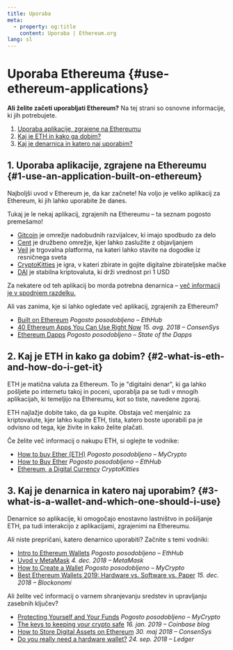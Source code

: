 ```yaml
---
title: Uporaba
meta:
  - property: og:title
    content: Uporaba | Ethereum.org
lang: sl
---
```


# Uporaba Ethereuma {#use-ethereum-applications}

<div class="featured">

**Ali želite začeti uporabljati Ethereum?** Na tej strani so osnovne informacije, ki jih potrebujete.

1. [Uporaba aplikacije, zgrajene na Ethereumu](#1-use-an-application-built-on-ethereum)
2. [Kaj je ETH in kako ga dobim?](#2-what-is-eth-and-how-do-i-get-it)
3. [Kaj je denarnica in katero naj uporabim?](#3-what-is-a-wallet-and-which-one-should-i-use)

</div>

## 1. Uporaba aplikacije, zgrajene na Ethereumu {#1-use-an-application-built-on-ethereum}

Najboljši uvod v Ethereum je, da kar začnete! Na voljo je veliko aplikacij za Ethereum, ki jih lahko uporabite že danes.

Tukaj je le nekaj aplikacij, zgrajenih na Ethereumu – ta seznam pogosto premešamo!

- [Gitcoin](https://gitcoin.co) je omrežje nadobudnih razvijalcev, ki imajo spodbudo za delo
- [Cent](https://beta.cent.co) je družbeno omrežje, kjer lahko zaslužite z objavljanjem
- [Veil](https://app.veil.co) je trgovalna platforma, na kateri lahko stavite na dogodke iz resničnega sveta
- [CryptoKitties](https://www.cryptokitties.co) je igra, v kateri zbirate in gojite digitalne zbirateljske mačke
- [DAI](https://makerdao.com/en/) je stabilna kriptovaluta, ki drži vrednost pri 1 USD

Za nekatere od teh aplikacij bo morda potrebna denarnica – [več informacij je v spodnjem razdelku.](./#3-what-is-a-wallet-and-which-one-should-i-use)

Ali vas zanima, kje si lahko ogledate več aplikacij, zgrajenih za Ethereum?

- [Built on Ethereum](https://docs.ethhub.io/built-on-ethereum/built-on-ethereum/) _Pogosto posodobljeno – EthHub_
- [40 Ethereum Apps You Can Use Right Now](https://media.consensys.net/40-ethereum-apps-you-can-use-right-now-d643333769f7) _15. avg. 2018 – ConsenSys_
- [Ethereum Dapps](https://www.stateofthedapps.com/rankings/platform/ethereum) _Pogosto posodobljeno – State of the Dapps_

## 2. Kaj je ETH in kako ga dobim? {#2-what-is-eth-and-how-do-i-get-it}

ETH je matična valuta za Ethereum. To je "digitalni denar", ki ga lahko pošljete po internetu takoj in poceni, uporablja pa se tudi v mnogih aplikacijah, ki temeljijo na Ethereumu, kot so tiste, navedene zgoraj.

ETH najlažje dobite tako, da ga kupite. Obstaja več menjalnic za kriptovalute, kjer lahko kupite ETH, tista, katero boste uporabili pa je odvisno od tega, kje živite in kako želite plačati.

Če želite več informacij o nakupu ETH, si oglejte te vodnike:

- [How to buy Ether (ETH)](https://support.mycrypto.com/how-to/getting-started/how-to-buy-ether-with-usd) _Pogosto posodobljeno – MyCrypto_
- [How to Buy Ether](https://docs.ethhub.io/using-ethereum/how-to-buy-ether/) _Pogosto posodobljeno – EthHub_
- [Ethereum, a Digital Currency](https://www.cryptokitties.co/faq#ethereum-a-digital-currency) _CryptoKitties_

## 3. Kaj je denarnica in katero naj uporabim? {#3-what-is-a-wallet-and-which-one-should-i-use}

Denarnice so aplikacije, ki omogočajo enostavno lastništvo in pošiljanje ETH, pa tudi interakcijo z aplikacijami, zgrajenimi na Ethereumu.

Ali niste prepričani, katero denarnico uporabiti? Začnite s temi vodniki:

- [Intro to Ethereum Wallets](https://docs.ethhub.io/using-ethereum/wallets/intro-to-ethereum-wallets/) _Pogosto posodobljeno – EthHub_
- [Uvod v MetaMask](https://metamask.zendesk.com/hc/en-us/articles/360015489531-Getting-Started-With-MetaMask-Part-1-) _4. dec. 2018 – MetaMask_
- [How to Create a Wallet](https://support.mycrypto.com/how-to/getting-started/how-to-create-a-wallet) _Pogosto posodobljeno – MyCrypto_
- [Best Ethereum Wallets 2019: Hardware vs. Software vs. Paper](https://blockonomi.com/best-ethereum-wallets/) _15. dec. 2018 – Blockonomi_

Ali želite več informacij o varnem shranjevanju sredstev in upravljanju zasebnih ključev?

- [Protecting Yourself and Your Funds](https://support.mycrypto.com/staying-safe/protecting-yourself-and-your-funds) _Pogosto posodobljeno – MyCrypto_
- [The keys to keeping your crypto safe](https://blog.coinbase.com/the-keys-to-keeping-your-crypto-safe-96d497cce6cf) _16. jan. 2019 – Coinbase blog_
- [How to Store Digital Assets on Ethereum](https://media.consensys.net/how-to-store-digital-assets-on-ethereum-a2bfdcf66bd0) _30. maj 2018 – ConsenSys_
- [Do you really need a hardware wallet?](https://medium.com/ledger-on-security-and-blockchain/ledger-101-part-1-do-you-really-need-a-hardware-wallet-7f5abbadd945) _24. sep. 2018 – Ledger_
